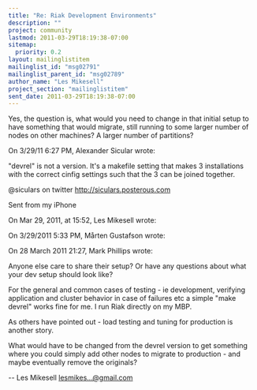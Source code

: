 ```yaml
---
title: "Re: Riak Development Environments"
description: ""
project: community
lastmod: 2011-03-29T18:19:38-07:00
sitemap:
  priority: 0.2
layout: mailinglistitem
mailinglist_id: "msg02791"
mailinglist_parent_id: "msg02789"
author_name: "Les Mikesell"
project_section: "mailinglistitem"
sent_date: 2011-03-29T18:19:38-07:00
---
```



Yes, the question is, what would you need to change in that initial setup to 
have something that would migrate, still running to some larger number of nodes 
on other machines? A larger number of partitions?

On 3/29/11 6:27 PM, Alexander Sicular wrote:

"devrel" is not a version. It's a makefile setting that makes 3 installations
with the correct cinfig settings such that the 3 can be joined together.


@siculars on twitter
http://siculars.posterous.com

Sent from my iPhone

On Mar 29, 2011, at 15:52, Les Mikesell  wrote:


On 3/29/2011 5:33 PM, Mårten Gustafson wrote:

On 28 March 2011 21:27, Mark Phillips wrote:

Anyone else care to share their setup? Or have any questions about
what your dev setup should look like?


For the general and common cases of testing - ie development,
verifying application and cluster behavior in case of failures etc a
simple "make devrel" works fine for me. I run Riak directly on my MBP.

As others have pointed out - load testing and tuning for production is
another story.


What would have to be changed from the devrel version to get something where
you could simply add other nodes to migrate to production - and maybe
eventually remove the originals?

--
Les Mikesell
lesmikes...@gmail.com


